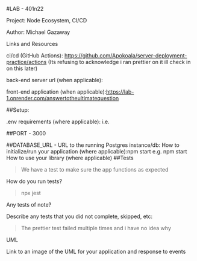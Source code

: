 #LAB - 401n22

Project: Node Ecosystem, CI/CD

Author: Michael Gazaway

Links and Resources

ci/cd (GitHub Actions): https://github.com/Apokoala/server-deployment-practice/actions
(Its refusing to acknowledge i ran prettier on it ill check in on this later)

back-end server url (when applicable):

front-end application (when applicable):https://lab-1.onrender.com/answertotheultimatequestion

##Setup:

.env requirements (where applicable):
i.e.

##PORT - 3000

##DATABASE_URL - URL to the running Postgres instance/db:
How to initialize/run your application (where applicable):npm start
e.g. npm start
How to use your library (where applicable)
##Tests
>We have a test to make sure the app functions as expected

How do you run tests? 
>npx jest

Any tests of note?

Describe any tests that you did not complete, skipped, etc:
>The prettier test failed multiple times and i have no idea why

UML

Link to an image of the UML for your application and response to events